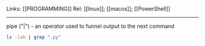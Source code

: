 Links: [[PROGRAMMING]]
Rel: [[linux]]; [[macos]]; [[PowerShell]]

--- 

pipe ("|") - an operator used to funnel output to the next command

```sh
ls -lah | grep ".py"
```

